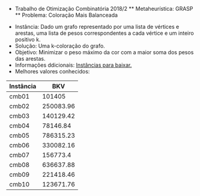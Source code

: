 * Trabalho de Otimização Combinatória 2018/2
** Metaheurística: GRASP
** Problema: Coloração Mais Balanceada
- Instância: Dado um grafo representado por uma lista de vértices e arestas, uma
lista de pesos correspondentes a cada vértice e um inteiro positivo k.
- Solução: Uma k-coloração do grafo.
- Objetivo: Minimizar o peso máximo da cor com a maior soma dos pesos das arestas.
- Informações ddicionais: [Instâncias para baixar.](http://www.inf.ufrgs.br/~mrpritt/oc/cmb.zip)
- Melhores valores conhecidos:

| Instância	 |       BKV |
|----------------|-----------|
| cmb01          |    101405 |
| cmb02          | 250083.96 |
| cmb03          | 140129.42 |
| cmb04          |  78146.84 |
| cmb05          | 786315.23 |
| cmb06          | 330082.16 |
| cmb07          |  156773.4 |
| cmb08          | 636637.88 |
| cmb09          | 221418.46 |
| cmb10          | 123671.76 |
